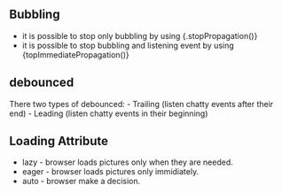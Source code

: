 ## Bubbling
- it is possible to stop only bubbling by using {.stopPropagation()}
- it is possible to stop bubbling and listening event by using {topImmediatePropagation()}


## debounced 
There two types of debounced: 
    - Trailing (listen chatty events after their end)
    - Leading (listen chatty events in their beginning)


## Loading Attribute 
- lazy - browser loads pictures only when they are needed.
- eager - browser loads pictures only immidiately.
- auto - browser make a decision.
